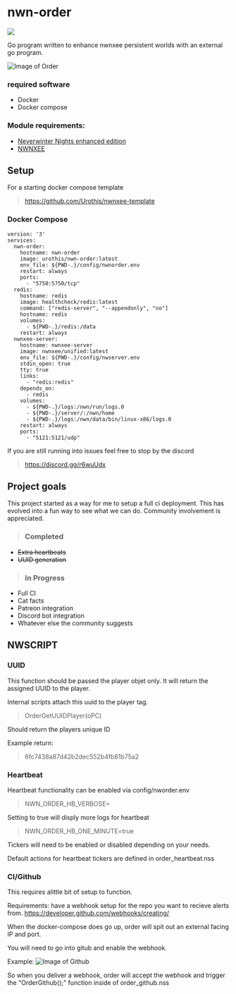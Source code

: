 # nwn-order
[![](https://images.microbadger.com/badges/image/urothis/nwn-order.svg)](https://microbadger.com/images/urothis/nwn-order "Get your own image badge on microbadger.com")

Go program written to enhance nwnxee persistent worlds with an external go program.

![Image of Order](https://github.com/Urothis/nwn-order/blob/master/docs/Screenshot.png)

### required software
- Docker
- Docker compose

### Module requirements:
- [Neverwinter Nights enhanced edition](https://www.beamdog.com/products/neverwinter-nights-enhanced-edition)
- [NWNXEE](https://nwnx.io/)

## Setup 
For a starting docker compose template
> https://github.com/Urothis/nwnxee-template

### Docker Compose
```
version: '3'
services:
  nwn-order:
    hostname: nwn-order
    image: urothis/nwn-order:latest
    env_file: ${PWD-.}/config/nwnorder.env
    restart: always
    ports:
      - "5750:5750/tcp"
  redis:
    hostname: redis
    image: healthcheck/redis:latest
    command: ["redis-server", "--appendonly", "no"]
    hostname: redis
    volumes:
      - ${PWD-.}/redis:/data
    restart: always
  nwnxee-server:
    hostname: nwnxee-server
    image: nwnxee/unified:latest
    env_file: ${PWD-.}/config/nwserver.env
    stdin_open: true
    tty: true
    links:
      - "redis:redis"
    depends_on:
      - redis
    volumes:
      - ${PWD-.}/logs:/nwn/run/logs.0
      - ${PWD-.}/server/:/nwn/home
      - ${PWD-.}/logs:/nwn/data/bin/linux-x86/logs.0
    restart: always
    ports:
      - "5121:5121/udp"
```
 
If you are still running into issues feel free to stop by the discord

> https://discord.gg/r6wuUdx

## Project goals
This project started as a way for me to setup a full ci deployment.
This has evolved into a fun way to see what we can do.
Community involvement is appreciated.   
    
>### Completed
- ~~Extra heartbeats~~ 
- ~~UUID generation~~ 

>### In Progress
- Full CI
- Cat facts
- Patreon integration
- Discord bot integration
- Whatever else the community suggests


## NWSCRIPT
### UUID
This function should be passed the player objet only.
It will return the assigned UUID to the player.

Internal scripts attach this uuid to the player tag.
> OrderGetUUIDPlayer(oPC)

Should return the players unique ID

Example return:
> 6fc7438a87d42b2dec552b4fb81b75a2

### Heartbeat
Heartbeat functionality can be enabled via config/nworder.env

>NWN_ORDER_HB_VERBOSE=

Setting to true will disply more logs for heartbeat

>NWN_ORDER_HB_ONE_MINUTE=true

Tickers will need to be enabled or disabled depending on your needs.

Default actions for heartbeat tickers are defined in order_heartbeat.nss

### CI/Github
This requires alittle bit of setup to function.

Requirements:
have a webhook setup for the repo you want to recieve alerts from.
https://developer.github.com/webhooks/creating/

When the docker-compose does go up, order will spit out an external facing IP and port. 

You will need to go into gitub and enable the webhook.

Example:
![Image of Github](https://github.com/Urothis/nwn-order/blob/master/docs/Github_Screenshot.png)

So when you deliver a webhook, order will accept the webhook and trigger the 
"OrderGithub();"
function inside of order_github.nss
